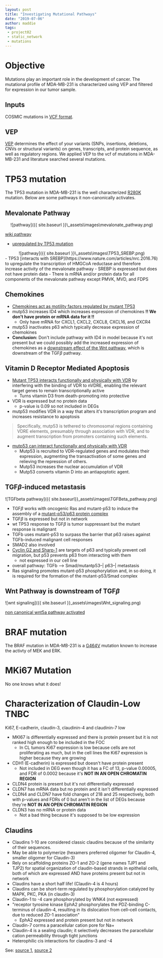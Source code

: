```yaml
---
layout: post
title: "Investigating Mutational Pathways"
date: "2019-07-06"
author: maddie
tags:
 - project02
 - static_network
 - mutations
---
```


# Objective
Mutations play an important role in the development of cancer. The mutational profile of MDA-MB-231 is characterized using VEP and filtered for expression in our tumor sample.

## Inputs
COSMIC mutations in [VCF format](https://github.com/VeraLiconaResearchGroup/CancerReversion/blob/master/_projects/project2/Mutations/231_SNV_COSMIC.vcf).

## VEP
[VEP](https://genomebiology.biomedcentral.com/articles/10.1186/s13059-016-0974-4) determines the effect of your variants (SNPs, insertions, deletions, CNVs or structural variants) on genes, transcripts, and protein sequence, as well as regulatory regions. We applied VEP to the vcf of mutations in MDA-MB-231 and literature searched several mutations.


# TP53 mutation
The TP53 mutation in MDA-MB-231 is the well characterized [R280K](https://cancer.sanger.ac.uk/cosmic/mutation/overview?id=330620#pathway) mutation. Below are some pathways it non-canonically activates.


## Mevalonate Pathway
<div style="text-align:center" markdown="1">
![pathway]({{ site.baseurl }}\_assets\images\mevalonate_pathway.png)  
</div>

[wiki pathway](https://www.wikipathways.org/index.php/Pathway:WP3963)
- [upregulated by TP53 mutation](https://www.cell.com/fulltext/S0092-8674(11)01569-8)

<div style="text-align:center" markdown="1">
![pathway]({{ site.baseurl }}\_assets\images\TP53_SREBP.png)  
</div>
- TP53 [interacts with SREBP](https://www.nature.com/articles/nrc.2016.76) to upregulate the transcription of HMGCoA reductase and therefore increase activity of the mevalonate pathway
  - SREBP is expressed but does not have protein data
  - There is mRNA and/or protein data for all components of the mevalonate pathway except PMVK, MVD, and FDPS

## Chemokines
- [Chemokines act as motility factors regulated by mutant TP53](https://academic.oup.com/carcin/article/33/2/442/2463582)
- mutp53 increases ID4 which increases expression of chemokines **!! We don't have protein or mRNA data for it !!**
  - Only have mRNA for CXCL1, CXCL2, CXCL8, CXCL16, and CXCR4
- mutp53 inactivates p63 which typically decrease expression of chemokines
- **Conclusion:** Don't include pathway with ID4 in model because it's not present but we could possibly add the increased expression of chemokines as a [downstream effect of the Wnt pathway](https://www.ncbi.nlm.nih.gov/pmc/articles/PMC2727408/), which is downstream of the TGF$\beta$ pathway.

## Vitamin D Receptor Mediated Apoptosis
- [Mutant TP53 interacts functionally and physically with VDR](https://www.ncbi.nlm.nih.gov/pmc/articles/PMC2882298/pdf/nihms-207988.pdf) by interfering with the binding of VDR to nVDRE, enabling the relevant target genes to remain transcriptionally active
  - Turns vitamin D3 from death-promoting into protective
- VDR is expressed but no protein data
  - p-value is 0.09 so not included in DEGs
- mutp53 modifies VDR in a way that alters it's transcription program and increases resistance to apoptosis
> Specifically, mutp53 is tethered to chromosomal regions
containing VDRE elements, presumably through association with VDR, and to augment
transcription from promoters containing such elements.

- [mutp53 can interact functionally and physically with VDR](http://software.broadinstitute.org/gsea/msigdb/geneset_page.jsp?geneSetName=STAMBOLSKY_BOUND_BY_MUTATED_TP53)
  - Mutp53 is recruited to VDR-regulated genes and modulates their expression, augmenting the transactivation of some genes and relieving the repression of others.
  - Mutp53 increases the nuclear accumulation of VDR
  - Mutp53 converts vitamin D into an antiapoptotic agent.

## TGF$\beta$-induced metastasis

![TGFbeta pathway]({{ site.baseurl}}\_assets\images\TGFBeta_pathway.png)

- TGF$\beta$ works with oncogenic Ras and mutant-p53 to induce the assembly of a [mutant-p53/p63 protein complex](https://www.sciencedirect.com/science/article/pii/S0092867409000877?via%3Dihub)
- TGF$\beta$ is expressed but not in network
- wt TP53 response to TGF$\beta$ is tumor suppressant but the mutant response is malignant
- TGFb uses mutant-p53 to surpass the barrier that p63 raises against TGFb-induced malignant cell responses
- SMAD2 also involved
- [Cyclin G2 and Sharp-1](http://jcb.rupress.org/content/192/2/209.long) are targets of p63 and typically prevent cell migration, but p53 prevents p63 from interacting with them 
  - not expressed in our cell line
- overall pathway: TGFb –> Smad/mutantp53–| p63–| metastasis  
- Ras signaling promotes mutant-p53 phosphorylation and, in so doing, it is required for the formation of the mutant-p53/Smad complex

## Wnt Pathway is downstream of TGF$\beta$

![wnt signaling]({{ site.baseurl }}\_assets\images\Wnt_signaling.png)

[non canonical wnt5a pathway activated](https://link.springer.com/article/10.1007%2Fs10911-011-9205-5)


# BRAF mutation
The BRAF mutation in MDA-MB-231 is a [G464V](https://ckb.jax.org/geneVariant/show?geneVariantId=1791) mutation known to increase the activty of MEK and ERK.

# MKi67 Mutation
No one knows what it does!

# Characterization of Claudin-Low TNBC

Ki67, E-cadherin, claudin-3, claudinin-4 and claudinin-7 low

- MKI67 is differentially expressed and there is protein present but it is not ranked high enough to be included in the FOC
  - In CL tumors Ki67 expression is low because cells are not proliferating as much, but in the cell lines the Ki67 expression is higher because they are growing
- CDH1 (E-cadherin) is expressed but doesn't have protein present
  - Not included in DEG even though it has a FC of 13, p-value 0.00005, and FDR of 0.0002 because it's **NOT IN AN OPEN CHROMATIN REGION**
- CLDN4 protein is present but it's not differentially expressed
- CLDN7 has mRNA data but no protein and it isn't differentially expressed
- CLDN4 and CLDN7 have fold changes of 218 and 25 respectively, both with p-values and FDRs of 0 but aren't in the list of DEGs because they're **NOT IN AN OPEN CHROMATIN REGION**
- CLDN3 has no mRNA or protein data
  - Not a bad thing because it's supposed to be low expression

## Claudins

- Claudins 1-10 are considered classic claudins because of the similarity of their sequences.
- May be able to polymerize (hexamers preferred oligomer for Claudin-4, smaller oligomer for Claudin-3)
-  Rely on scaffolding proteins ZO-1 and ZO-2 (gene names TJP1 and TJP2) for spatial organization of claudin-based strands in epithelial cells, both of which are expressed AND have proteins present but not in network
- Claudins have a short half life! (Claudin-4 is 4 hours)
- Claudins can be short-term regulated by phosphorylation catalyzed by MAPK, PKC, PKA (in claudin-3)
- Claudin-1 to -4 care phosphorylated by WNK4 (not expressed)
- "receptor tyrosine kinase EphA2 phosphorylates the PDZ-binding C-terminus of claudin-4, resulting in its dislocation from cell–cell contacts, due to reduced ZO-1 association"
  - EphA2 expressed and protein present but not in network
- Claudin-7 corms a paracellular cation pore for Na+
- Claudin-4 is a sealing claudin; it selectively decreases the paracellular cation permeability through tight junctions
- Heterophilic cis interactions for claudins-3 and -4

See: [source 1](https://www.sciencedirect.com/science/article/pii/S0005273607004099?via%3Dihub), [source 2]((https://reader.elsevier.com/reader/sd/pii/S0005273607004099?token=CB209285961D715AD628A1EFC6D1BEA704E327FD704BBEA49A01C77FEC099EB6C4475D71B898527408A6F415DCA96027))
